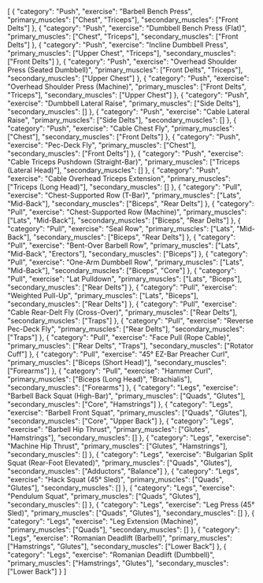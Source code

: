 [
  {
    "category": "Push",
    "exercise": "Barbell Bench Press",
    "primary_muscles": ["Chest", "Triceps"],
    "secondary_muscles": ["Front Delts"]
  },
  {
    "category": "Push",
    "exercise": "Dumbbell Bench Press (Flat)",
    "primary_muscles": ["Chest", "Triceps"],
    "secondary_muscles": ["Front Delts"]
  },
  {
    "category": "Push",
    "exercise": "Incline Dumbbell Press",
    "primary_muscles": ["Upper Chest", "Triceps"],
    "secondary_muscles": ["Front Delts"]
  },
  {
    "category": "Push",
    "exercise": "Overhead Shoulder Press (Seated Dumbbell)",
    "primary_muscles": ["Front Delts", "Triceps"],
    "secondary_muscles": ["Upper Chest"]
  },
  {
    "category": "Push",
    "exercise": "Overhead Shoulder Press (Machine)",
    "primary_muscles": ["Front Delts", "Triceps"],
    "secondary_muscles": ["Upper Chest"]
  },
  {
    "category": "Push",
    "exercise": "Dumbbell Lateral Raise",
    "primary_muscles": ["Side Delts"],
    "secondary_muscles": []
  },
  {
    "category": "Push",
    "exercise": "Cable Lateral Raise",
    "primary_muscles": ["Side Delts"],
    "secondary_muscles": []
  },
  {
    "category": "Push",
    "exercise": "Cable Chest Fly",
    "primary_muscles": ["Chest"],
    "secondary_muscles": ["Front Delts"]
  },
  {
    "category": "Push",
    "exercise": "Pec-Deck Fly",
    "primary_muscles": ["Chest"],
    "secondary_muscles": ["Front Delts"]
  },
  {
    "category": "Push",
    "exercise": "Cable Triceps Pushdown (Straight-Bar)",
    "primary_muscles": ["Triceps (Lateral Head)"],
    "secondary_muscles": []
  },
  {
    "category": "Push",
    "exercise": "Cable Overhead Triceps Extension",
    "primary_muscles": ["Triceps (Long Head)"],
    "secondary_muscles": []
  },
  {
    "category": "Pull",
    "exercise": "Chest-Supported Row (T-Bar)",
    "primary_muscles": ["Lats", "Mid-Back"],
    "secondary_muscles": ["Biceps", "Rear Delts"]
  },
  {
    "category": "Pull",
    "exercise": "Chest-Supported Row (Machine)",
    "primary_muscles": ["Lats", "Mid-Back"],
    "secondary_muscles": ["Biceps", "Rear Delts"]
  },
  {
    "category": "Pull",
    "exercise": "Seal Row",
    "primary_muscles": ["Lats", "Mid-Back"],
    "secondary_muscles": ["Biceps", "Rear Delts"]
  },
  {
    "category": "Pull",
    "exercise": "Bent-Over Barbell Row",
    "primary_muscles": ["Lats", "Mid-Back", "Erectors"],
    "secondary_muscles": ["Biceps"]
  },
  {
    "category": "Pull",
    "exercise": "One-Arm Dumbbell Row",
    "primary_muscles": ["Lats", "Mid-Back"],
    "secondary_muscles": ["Biceps", "Core"]
  },
  {
    "category": "Pull",
    "exercise": "Lat Pulldown",
    "primary_muscles": ["Lats", "Biceps"],
    "secondary_muscles": ["Rear Delts"]
  },
  {
    "category": "Pull",
    "exercise": "Weighted Pull-Up",
    "primary_muscles": ["Lats", "Biceps"],
    "secondary_muscles": ["Rear Delts"]
  },
  {
    "category": "Pull",
    "exercise": "Cable Rear-Delt Fly (Cross-Over)",
    "primary_muscles": ["Rear Delts"],
    "secondary_muscles": ["Traps"]
  },
  {
    "category": "Pull",
    "exercise": "Reverse Pec-Deck Fly",
    "primary_muscles": ["Rear Delts"],
    "secondary_muscles": ["Traps"]
  },
  {
    "category": "Pull",
    "exercise": "Face Pull (Rope Cable)",
    "primary_muscles": ["Rear Delts", "Traps"],
    "secondary_muscles": ["Rotator Cuff"]
  },
  {
    "category": "Pull",
    "exercise": "45° EZ-Bar Preacher Curl",
    "primary_muscles": ["Biceps (Short Head)"],
    "secondary_muscles": ["Forearms"]
  },
  {
    "category": "Pull",
    "exercise": "Hammer Curl",
    "primary_muscles": ["Biceps (Long Head)", "Brachialis"],
    "secondary_muscles": ["Forearms"]
  },
  {
    "category": "Legs",
    "exercise": "Barbell Back Squat (High-Bar)",
    "primary_muscles": ["Quads", "Glutes"],
    "secondary_muscles": ["Core", "Hamstrings"]
  },
  {
    "category": "Legs",
    "exercise": "Barbell Front Squat",
    "primary_muscles": ["Quads", "Glutes"],
    "secondary_muscles": ["Core", "Upper Back"]
  },
  {
    "category": "Legs",
    "exercise": "Barbell Hip Thrust",
    "primary_muscles": ["Glutes", "Hamstrings"],
    "secondary_muscles": []
  },
  {
    "category": "Legs",
    "exercise": "Machine Hip Thrust",
    "primary_muscles": ["Glutes", "Hamstrings"],
    "secondary_muscles": []
  },
  {
    "category": "Legs",
    "exercise": "Bulgarian Split Squat (Rear-Foot Elevated)",
    "primary_muscles": ["Quads", "Glutes"],
    "secondary_muscles": ["Adductors", "Balance"]
  },
  {
    "category": "Legs",
    "exercise": "Hack Squat (45° Sled)",
    "primary_muscles": ["Quads", "Glutes"],
    "secondary_muscles": []
  },
  {
    "category": "Legs",
    "exercise": "Pendulum Squat",
    "primary_muscles": ["Quads", "Glutes"],
    "secondary_muscles": []
  },
  {
    "category": "Legs",
    "exercise": "Leg Press (45° Sled)",
    "primary_muscles": ["Quads", "Glutes"],
    "secondary_muscles": []
  },
  {
    "category": "Legs",
    "exercise": "Leg Extension (Machine)",
    "primary_muscles": ["Quads"],
    "secondary_muscles": []
  },
  {
    "category": "Legs",
    "exercise": "Romanian Deadlift (Barbell)",
    "primary_muscles": ["Hamstrings", "Glutes"],
    "secondary_muscles": ["Lower Back"]
  },
  {
    "category": "Legs",
    "exercise": "Romanian Deadlift (Dumbbell)",
    "primary_muscles": ["Hamstrings", "Glutes"],
    "secondary_muscles": ["Lower Back"]
  }
]
